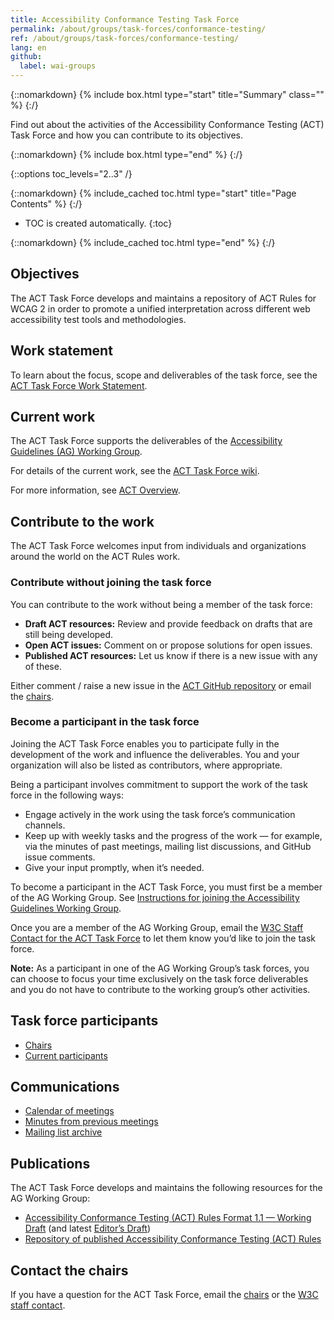 ```yaml
---
title: Accessibility Conformance Testing Task Force
permalink: /about/groups/task-forces/conformance-testing/
ref: /about/groups/task-forces/conformance-testing/
lang: en
github:
  label: wai-groups
---
```


{::nomarkdown}
{% include box.html type="start" title="Summary" class="" %}
{:/}

Find out about the activities of the Accessibility Conformance Testing (ACT) Task Force and how you can contribute to its objectives.

{::nomarkdown}
{% include box.html type="end" %}
{:/}

{::options toc_levels="2..3" /}

{::nomarkdown}
{% include_cached toc.html type="start" title="Page Contents" %}
{:/}

-   TOC is created automatically.
{:toc}

{::nomarkdown}
{% include_cached toc.html type="end" %}
{:/}

## Objectives

The ACT Task Force develops and maintains a repository of ACT Rules for WCAG 2 in order to promote a unified interpretation across different web accessibility test tools and methodologies.

## Work statement

To learn about the focus, scope and deliverables of the task force, see the [ACT Task Force Work Statement](/about/groups/task-forces/conformance-testing/work-statement/).

## Current work

The ACT Task Force supports the deliverables of the [Accessibility Guidelines (AG) Working Group](/about/groups/agwg/).

For details of the current work, see the [ACT Task Force wiki](https://www.w3.org/WAI/GL/task-forces/conformance-testing/wiki/).

For more information, see [ACT Overview](/standards-guidelines/act/).

## Contribute to the work

The ACT Task Force welcomes input from individuals and organizations around the world on the ACT Rules work.

### Contribute without joining the task force

You can contribute to the work without being a member of the task force:

- **Draft ACT resources:** Review and provide feedback on drafts that are still being developed.
- **Open ACT issues:** Comment on or propose solutions for open issues.
- **Published ACT resources:** Let us know if there is a new issue with any of these.

Either comment / raise a new issue in the [ACT GitHub repository](https://github.com/w3c/wcag-act/issues/) or email the [chairs](https://www.w3.org/groups/tf/wcag-act/participants/#chairs).

### Become a participant in the task force

Joining the ACT Task Force enables you to participate fully in the development of the work and influence the deliverables. You and your organization will also be listed as contributors, where appropriate.

Being a participant involves commitment to support the work of the task force in the following ways:

* Engage actively in the work using the task force’s communication channels.
* Keep up with weekly tasks and the progress of the work &mdash; for example, via the minutes of past meetings, mailing list discussions, and GitHub issue comments.
* Give your input promptly, when it’s needed.

To become a participant in the ACT Task Force, you must first be a member of the AG Working Group. See [Instructions for joining the Accessibility Guidelines Working Group](https://www.w3.org/groups/wg/ag/instructions/).

Once you are a member of the AG Working Group, email the [W3C Staff Contact for the ACT Task Force](https://www.w3.org/groups/tf/wcag-act/participants/#staff) to let them know you’d like to join the task force. 

**Note:** As a participant in one of the AG Working Group’s task forces, you can choose to focus your time exclusively on the task force deliverables and you do not have to contribute to the working group’s other activities.

## Task force participants

* [Chairs](https://www.w3.org/groups/tf/wcag-act/participants/#chairs)
* [Current participants](https://www.w3.org/groups/tf/wcag-act/participants/#participants)

## Communications

* [Calendar of meetings](https://www.w3.org/groups/tf/wcag-act/calendar/)
* [Minutes from previous meetings](/about/groups/task-forces/conformance-testing/minutes/)
* [Mailing list archive](https://lists.w3.org/Archives/Public/public-wcag-act/)

## Publications

The ACT Task Force develops and maintains the following resources for the AG Working Group:

* [Accessibility Conformance Testing (ACT) Rules Format 1.1 — Working Draft](https://www.w3.org/TR/act-rules-format-1.1/) (and latest [Editor’s Draft](https://w3c.github.io/wcag-act/act-rules-format.html))
* [Repository of published Accessibility Conformance Testing (ACT) Rules](https://www.w3.org/WAI/standards-guidelines/act/rules/)

## Contact the chairs

If you have a question for the ACT Task Force, email the [chairs](https://www.w3.org/groups/tf/wcag-act/participants/#chairs) or the [W3C staff contact](https://www.w3.org/groups/tf/wcag-act/participants/#staff).